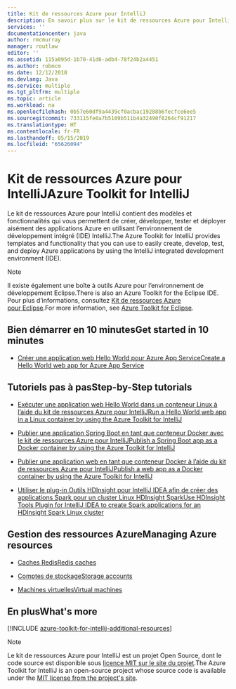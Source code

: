 ```yaml
---
title: Kit de ressources Azure pour IntelliJ
description: En savoir plus sur le kit de ressources Azure pour IntelliJ.
services: ''
documentationcenter: java
author: rmcmurray
manager: routlaw
editor: ''
ms.assetid: 115a095d-1b70-41d6-adb4-78f24b2a4451
ms.author: robmcm
ms.date: 12/12/2018
ms.devlang: Java
ms.service: multiple
ms.tgt_pltfrm: multiple
ms.topic: article
ms.workload: na
ms.openlocfilehash: 0b57e60df9a4439cf0acbac19288b6fecfce6ee5
ms.sourcegitcommit: 733115fe0a7b5109b511b4a32490f8264cf91217
ms.translationtype: HT
ms.contentlocale: fr-FR
ms.lasthandoff: 05/15/2019
ms.locfileid: "65626094"
---
```

# <a name="azure-toolkit-for-intellij"></a><span data-ttu-id="1e395-103">Kit de ressources Azure pour IntelliJ</span><span class="sxs-lookup"><span data-stu-id="1e395-103">Azure Toolkit for IntelliJ</span></span>

<span data-ttu-id="1e395-104">Le kit de ressources Azure pour IntelliJ contient des modèles et fonctionnalités qui vous permettent de créer, développer, tester et déployer aisément des applications Azure en utilisant l’environnement de développement intégré (IDE) IntelliJ.</span><span class="sxs-lookup"><span data-stu-id="1e395-104">The Azure Toolkit for IntelliJ provides templates and functionality that you can use to easily create, develop, test, and deploy Azure applications by using the IntelliJ integrated development environment (IDE).</span></span>

> [!NOTE]
> 
> <span data-ttu-id="1e395-105">Il existe également une boîte à outils Azure pour l’environnement de développement Eclipse.</span><span class="sxs-lookup"><span data-stu-id="1e395-105">There is also an Azure Toolkit for the Eclipse IDE.</span></span> <span data-ttu-id="1e395-106">Pour plus d’informations, consultez [Kit de ressources Azure pour Eclipse](../eclipse/azure-toolkit-for-eclipse.md).</span><span class="sxs-lookup"><span data-stu-id="1e395-106">For more information, see [Azure Toolkit for Eclipse](../eclipse/azure-toolkit-for-eclipse.md).</span></span>
> 

## <a name="get-started-in-10-minutes"></a><span data-ttu-id="1e395-107">Bien démarrer en 10 minutes</span><span class="sxs-lookup"><span data-stu-id="1e395-107">Get started in 10 minutes</span></span>

* [<span data-ttu-id="1e395-108">Créer une application web Hello World pour Azure App Service</span><span class="sxs-lookup"><span data-stu-id="1e395-108">Create a Hello World web app for Azure App Service</span></span>](azure-toolkit-for-intellij-create-hello-world-web-app.md)

## <a name="step-by-step-tutorials"></a><span data-ttu-id="1e395-109">Tutoriels pas à pas</span><span class="sxs-lookup"><span data-stu-id="1e395-109">Step-by-Step tutorials</span></span>

* [<span data-ttu-id="1e395-110">Exécuter une application web Hello World dans un conteneur Linux à l’aide du kit de ressources Azure pour IntelliJ</span><span class="sxs-lookup"><span data-stu-id="1e395-110">Run a Hello World web app in a Linux container by using the Azure Toolkit for IntelliJ</span></span>](azure-toolkit-for-intellij-hello-world-web-app-linux.md)

* [<span data-ttu-id="1e395-111">Publier une application Spring Boot en tant que conteneur Docker avec le kit de ressources Azure pour IntelliJ</span><span class="sxs-lookup"><span data-stu-id="1e395-111">Publish a Spring Boot app as a Docker container by using the Azure Toolkit for IntelliJ</span></span>](azure-toolkit-for-intellij-publish-spring-boot-docker-app.md)

* [<span data-ttu-id="1e395-112">Publier une application web en tant que conteneur Docker à l’aide du kit de ressources Azure pour IntelliJ</span><span class="sxs-lookup"><span data-stu-id="1e395-112">Publish a web app as a Docker container by using the Azure Toolkit for IntelliJ</span></span>](azure-toolkit-for-intellij-publish-as-docker-container.md)

* [<span data-ttu-id="1e395-113">Utiliser le plug-in Outils HDInsight pour IntelliJ IDEA afin de créer des applications Spark pour un cluster Linux HDInsight Spark</span><span class="sxs-lookup"><span data-stu-id="1e395-113">Use HDInsight Tools Plugin for IntelliJ IDEA to create Spark applications for an HDInsight Spark Linux cluster</span></span>](/azure/hdinsight/hdinsight-apache-spark-intellij-tool-plugin)

## <a name="managing-azure-resources"></a><span data-ttu-id="1e395-114">Gestion des ressources Azure</span><span class="sxs-lookup"><span data-stu-id="1e395-114">Managing Azure resources</span></span>

* [<span data-ttu-id="1e395-115">Caches Redis</span><span class="sxs-lookup"><span data-stu-id="1e395-115">Redis caches</span></span>](azure-toolkit-for-intellij-managing-redis-caches-using-azure-explorer.md)

* [<span data-ttu-id="1e395-116">Comptes de stockage</span><span class="sxs-lookup"><span data-stu-id="1e395-116">Storage accounts</span></span>](azure-toolkit-for-intellij-managing-virtual-machines-using-azure-explorer.md)

* [<span data-ttu-id="1e395-117">Machines virtuelles</span><span class="sxs-lookup"><span data-stu-id="1e395-117">Virtual machines</span></span>](azure-toolkit-for-intellij-managing-storage-accounts-using-azure-explorer.md)

## <a name="whats-more"></a><span data-ttu-id="1e395-118">En plus</span><span class="sxs-lookup"><span data-stu-id="1e395-118">What's more</span></span>

[!INCLUDE [azure-toolkit-for-intellij-additional-resources](../includes/azure-toolkit-for-intellij-additional-resources.md)]
> [!NOTE]
> 
> <span data-ttu-id="1e395-119">Le kit de ressources Azure pour IntelliJ est un projet Open Source, dont le code source est disponible sous [licence MIT sur le site du projet](https://github.com/microsoft/azure-tools-for-java).</span><span class="sxs-lookup"><span data-stu-id="1e395-119">The Azure Toolkit for IntelliJ is an open-source project whose source code is available under the [MIT license from the project's site](https://github.com/microsoft/azure-tools-for-java).</span></span>
> 
